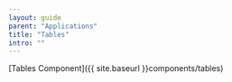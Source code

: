 ```yaml
---
layout: guide
parent: "Applications"
title: "Tables"
intro: ""
---
```


[Tables Component]({{ site.baseurl }}components/tables)
